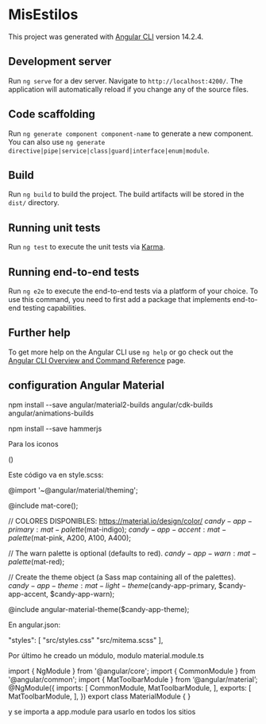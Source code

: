 # MisEstilos

This project was generated with [Angular CLI](https://github.com/angular/angular-cli) version 14.2.4.

## Development server

Run `ng serve` for a dev server. Navigate to `http://localhost:4200/`. The application will automatically reload if you change any of the source files.

## Code scaffolding

Run `ng generate component component-name` to generate a new component. You can also use `ng generate directive|pipe|service|class|guard|interface|enum|module`.

## Build

Run `ng build` to build the project. The build artifacts will be stored in the `dist/` directory.

## Running unit tests

Run `ng test` to execute the unit tests via [Karma](https://karma-runner.github.io).

## Running end-to-end tests

Run `ng e2e` to execute the end-to-end tests via a platform of your choice. To use this command, you need to first add a package that implements end-to-end testing capabilities.

## Further help

To get more help on the Angular CLI use `ng help` or go check out the [Angular CLI Overview and Command Reference](https://angular.io/cli) page.

## configuration Angular Material

npm install --save angular/material2-builds angular/cdk-builds angular/animations-builds

npm install --save hammerjs

Para los iconos

(<link href="https://fonts.googleapis.com/icon?family=Material+Icons" rel="stylesheet">)

Este código va en style.scss:

@import '~@angular/material/theming';

@include mat-core();

// COLORES DISPONIBLES: https://material.io/design/color/
$candy-app-primary: mat-palette($mat-indigo);
$candy-app-accent:  mat-palette($mat-pink, A200, A100, A400);

// The warn palette is optional (defaults to red).
$candy-app-warn:    mat-palette($mat-red);

// Create the theme object (a Sass map containing all of the palettes).
$candy-app-theme: mat-light-theme($candy-app-primary, $candy-app-accent, $candy-app-warn);

@include angular-material-theme($candy-app-theme);

En angular.json:

"styles": [
                               "src/styles.css"
                               "src/mitema.scss"
                                    ],

Por último he creado un módulo, modulo 
material.module.ts    

import { NgModule } from '@angular/core';
import { CommonModule } from '@angular/common';
import { MatToolbarModule } from ‘@angular/material’;
@NgModule({
imports: [
CommonModule,
MatToolbarModule,
],
exports: [
MatToolbarModule,
],
})
export class MaterialModule { }

y se importa a app.module para usarlo en todos los sitios

